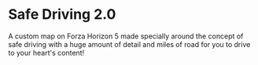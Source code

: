 # Safe Driving 2.0
A custom map on Forza Horizon 5 made specially around the concept of safe driving with a huge amount of detail and miles of road for you to drive to your heart's content!

